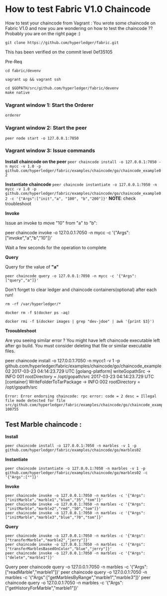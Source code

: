 # How to test Fabric V1.0 Chaincode 

How to test your chaincode from Vagrant :
You wrote some chaincode on Fabric V1.0 and now you are wondering on how to test the chaincode ?? Probably you are on the right page :)

```
git clone https://github.com/hyperledger/fabric.git 
```

This has been verified on the commit level 0ef35105

Pre-Req
```
cd fabric/devenv

vagrant up && vagrant ssh

cd $GOPATH/src/github.com/hyperledger/fabric/devenv
make native
```

### Vagrant window 1: Start the Orderer
`orderer`

### Vagrant window 2: Start the peer 
`peer node start -o 127.0.0.1:7050`

### Vagrant window 3: Issue commands
**Install chaincode on the peer**
`peer chaincode install -o 127.0.0.1:7050 -n mycc -v 1.0 -p github.com/hyperledger/fabric/examples/chaincode/go/chaincode_example02`

**Instantiate chaincode**
`peer chaincode instantiate -o 127.0.0.1:7050 -n mycc -v 1.0 -p github.com/hyperledger/fabric/examples/chaincode/go/chaincode_example02 -c '{"Args":["init","a", "100", "b","200"]}'`
**NOTE**: check troubleshoot

**Invoke**

Issue an invoke to move "10" from "a" to "b":

peer chaincode invoke -o 127.0.0.1:7050 -n mycc -c '{"Args":["invoke","a","b","10"]}'

Wait a few seconds for the operation to complete


**Query**

Query for the value of **"a"**

`peer chaincode query -o 127.0.0.1:7050 -n mycc -c '{"Args":["query","a"]}'`


Don't forget to clear ledger and chaincode containers(optional) after each run!
```
rm -rf /var/hyperledger/*

docker rm -f $(docker ps -aq)

docker rmi -f $(docker images | grep "dev-jdoe" | awk '{print $3}')
```

**Trooubleshoot**

Are you seeing similar error ? You might have left chaincode executable left after go build. You must consider deleting that file or similar executable files.

peer chaincode install -o 127.0.0.1:7050 -n mycc1 -v 1 -p github.com/hyperledger/fabric/examples/chaincode/go/chaincode_example02
2017-03-23 04:14:23.729 UTC [golang-platform] writeGopathSrc -> INFO 001 rootDirectory = /opt/gopath/src
2017-03-23 04:14:23.729 UTC [container] WriteFolderToTarPackage -> INFO 002 rootDirectory = /opt/gopath/src
```
Error: Error endorsing chaincode: rpc error: code = 2 desc = Illegal file mode detected for file src/github.com/hyperledger/fabric/examples/chaincode/go/chaincode_example02/chaincode_example02: 100755
```



## Test Marble chaincode :
**Install**
```
peer chaincode install -o 127.0.0.1:7050 -n marbles -v 1 -p github.com/hyperledger/fabric/examples/chaincode/go/marbles02
```
**Instantiate**
```
peer chaincode instantiate -o 127.0.0.1:7050 -n marbles -v 1 -p github.com/hyperledger/fabric/examples/chaincode/go/marbles02 -c '{"Args":[""]}'
```
**Invoke**
```
peer chaincode invoke -o 127.0.0.1:7050 -n marbles -c '{"Args":["initMarble","marble1","blue","35","tom"]}' 
peer chaincode invoke -o 127.0.0.1:7050 -n marbles -c '{"Args":["initMarble","marble2","red","50","tom"]}'
peer chaincode invoke -o 127.0.0.1:7050 -n marbles -c '{"Args":["initMarble","marble3","blue","70","tom"]}'
```

**Query**
```
peer chaincode invoke -o 127.0.0.1:7050 -n marbles -c '{"Args":["transferMarble","marble2","jerry"]}'
peer chaincode invoke -o 127.0.0.1:7050 -n marbles -c '{"Args":["transferMarblesBasedOnColor","blue","jerry"]}'
peer chaincode invoke -o 127.0.0.1:7050 -n marbles -c '{"Args":["delete","marble1"]}'
```
Query
peer chaincode query -o 127.0.0.1:7050 -n marbles -c '{"Args":["readMarble","marble1"]}'
peer chaincode query -o 127.0.0.1:7050 -n marbles -c '{"Args":["getMarblesByRange","marble1","marble3"]}'
peer chaincode query -o 127.0.0.1:7050 -n marbles -c '{"Args":["getHistoryForMarble","marble1"]}'
